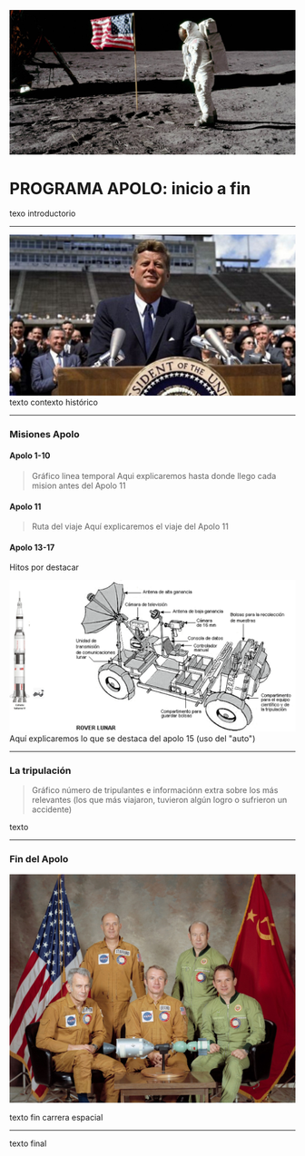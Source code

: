 ![Portada](https://github.com/Programa-Apolo/clase-14/blob/main/img/apolo11.jpg?raw=true)
# PROGRAMA APOLO: inicio a fin


texo introductorio

---


![Discurso Presidente John F.Kennedy](https://github.com/Programa-Apolo/clase-14/blob/main/img/Kennedy.jpg?raw=true)
texto contexto histórico


---


### Misiones Apolo
#### Apolo 1-10
>Gráfico linea temporal
>Aqui explicaremos hasta donde llego cada mision antes del Apolo 11


#### Apolo 11
>Ruta del viaje
>Aquí explicaremos el viaje del Apolo 11


#### Apolo 13-17
Hitos por destacar

![Apolo 15](https://github.com/Programa-Apolo/clase-14/blob/main/img/idea%201.png?raw=true)
Aquí explicaremos lo que se destaca del apolo 15 (uso del "auto")

---


### La tripulación
>Gráfico número de tripulantes e informaciónn extra sobre los más relevantes (los que más viajaron, tuvieron algún logro o sufrieron un accidente)

texto


---


### Fin del Apolo
![Apollo Soyuz](https://github.com/Programa-Apolo/clase-14/blob/main/img/soyuz.jpg?raw=true)

texto fin carrera espacial


---

texto final
